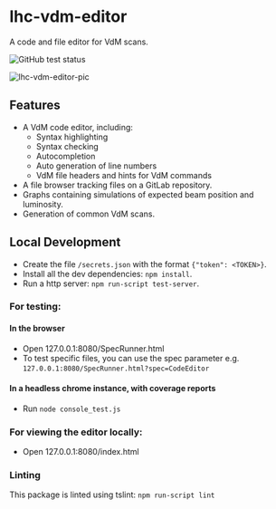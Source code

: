 # lhc-vdm-editor

A code and file editor for VdM scans.

![GitHub test status](https://github.com/CERN/lhc-vdm-editor/workflows/Tests/badge.svg)

![lhc-vdm-editor-pic](https://user-images.githubusercontent.com/6304200/63268652-f1409280-c294-11e9-92fa-ef0ecc4c37c8.png)


## Features

* A VdM code editor, including: 
  - Syntax highlighting
  - Syntax checking
  - Autocompletion
  - Auto generation of line numbers
  - VdM file headers and hints for VdM commands
* A file browser tracking files on a GitLab repository.
* Graphs containing simulations of expected beam position and luminosity.
* Generation of common VdM scans.

## Local Development

* Create the file `/secrets.json` with the format `{"token": <TOKEN>}`.
* Install all the dev dependencies: `npm install`.
* Run a http server: `npm run-script test-server`.

### For testing:
#### In the browser
* Open 127.0.0.1:8080/SpecRunner.html
* To test specific files, you can use the spec parameter e.g. `127.0.0.1:8080/SpecRunner.html?spec=CodeEditor`
#### In a headless chrome instance, with coverage reports
* Run `node console_test.js`

### For viewing the editor locally:
* Open 127.0.0.1:8080/index.html

### Linting
This package is linted using tslint: `npm run-script lint`
